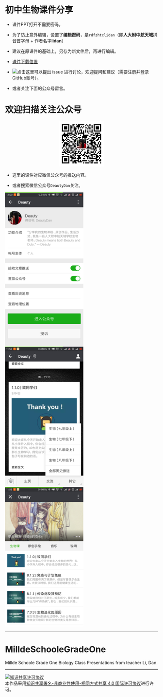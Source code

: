 # 初中生物课件分享

- 课件PPT打开不需要密码。

- 为了防止意外编辑，设置了**编辑密码**，是`rdfzhtclidan`（即**人大附中航天城**拼音首字母 + 作者名字**lidan**）

- 建议在原课件的基础上，另存为新文件后，再进行编辑。

- [课件下载位置](PPTs)

- ![点击这里可以提出 issue 进行讨论](https://github.com/deauty/MilldeSchooleGradeOne/issues/new)，欢迎提问和建议（需要注册并登录GitHub账号）。

- 或者关注下面的公众号留言。

# 欢迎扫描关注公众号

<p align="center"> 
  <img src="Figures/deauty_qr_8cm.jpg" width="150" />
</p> 

- 这里的课件对应微信公众号的推送内容。

- 或者搜索微信公众号``DeautyDan``关注。

<img src="Figures/deauty_1.png" width="258" />  <img src="Figures/deauty_2.png" width="258" />  <img src="Figures/deauty_3.png" width="258" />

-----------------------------

# MilldeSchooleGradeOne
Millde Schoole Grade One Biology Class Presentations from teacher Li, Dan.

------------------
<a rel="license" href="http://creativecommons.org/licenses/by-nc-sa/4.0/"><img alt="知识共享许可协议" style="border-width:0" src="https://i.creativecommons.org/l/by-nc-sa/4.0/88x31.png" /></a><br />本作品采用<a rel="license" href="https://creativecommons.org/licenses/by-nc-sa/4.0/deed.zh">知识共享署名-非商业性使用-相同方式共享 4.0 国际许可协议</a>进行许可。

